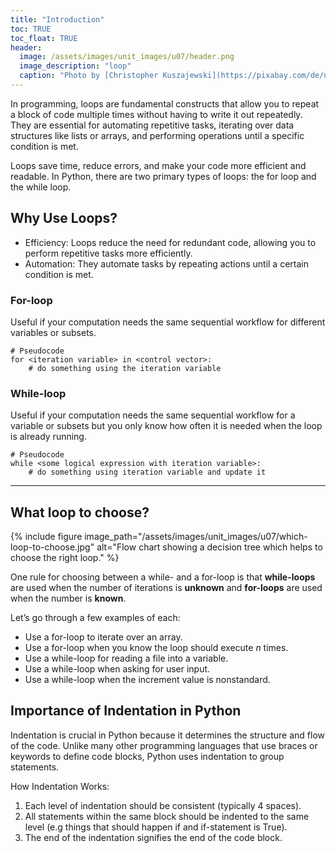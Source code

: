 ```yaml
---
title: "Introduction"
toc: TRUE
toc_float: TRUE
header:
  image: /assets/images/unit_images/u07/header.png
  image_description: "loop"
  caption: "Photo by [Christopher Kuszajewski](https://pixabay.com/de/users/kuszapro-369349/?utm_source=link-attribution&amp;utm_medium=referral&amp;utm_campaign=image&amp;utm_content=583537) [from Pixabay](https://pixabay.com/de/?utm_source=link-attribution&amp;utm_medium=referral&amp;utm_campaign=image&amp;utm_content=583537)"
---
```

In programming, loops are fundamental constructs that allow you to repeat a block of code multiple times without having to write it out repeatedly. They are essential for automating repetitive tasks, iterating over data structures like lists or arrays, and performing operations until a specific condition is met.

Loops save time, reduce errors, and make your code more efficient and readable. In Python, there are two primary types of loops: the for loop and the while loop.

## Why Use Loops?
- Efficiency: Loops reduce the need for redundant code, allowing you to perform repetitive tasks more efficiently.
- Automation: They automate tasks by repeating actions until a certain condition is met.

### For-loop
Useful if your computation needs the same sequential workflow for different variables or subsets.
```
# Pseudocode
for <iteration variable> in <control vector>:
    # do something using the iteration variable
```

### While-loop
Useful if your computation needs the same sequential workflow for a variable or subsets but you only know how often it is needed when the loop is already running.

```
# Pseudocode
while <some logical expression with iteration variable>:
    # do something using iteration variable and update it
```
------

## What loop to choose?

{% include figure image_path="/assets/images/unit_images/u07/which-loop-to-choose.jpg" alt="Flow chart showing a decision tree which helps to choose the right loop." %}

One rule for choosing between a while- and a for-loop is that __while-loops__ are used when the number of iterations is __unknown__ and __for-loops__ are used when the number is __known__.

Let’s go through a few examples of each:

* Use a for-loop to iterate over an array.
* Use a for-loop when you know the loop should execute *n* times.
* Use a while-loop for reading a file into a variable.
* Use a while-loop when asking for user input.
* Use a while-loop when the increment value is nonstandard.

## Importance of Indentation in Python
Indentation is crucial in Python because it determines the structure and flow of the code. Unlike many other programming languages that use braces or keywords to define code blocks, Python uses indentation to group statements.

How Indentation Works:
1. Each level of indentation should be consistent (typically 4 spaces).
2. All statements within the same block should be indented to the same level (e.g things that should happen if and if-statement is True).
3. The end of the indentation signifies the end of the code block.
